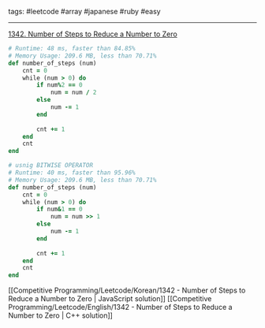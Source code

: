 tags: #leetcode #array #japanese #ruby #easy

<hr />

[1342. Number of Steps to Reduce a Number to Zero](https://leetcode.com/problems/number-of-steps-to-reduce-a-number-to-zero/)

```rb
# Runtime: 48 ms, faster than 84.85%
# Memory Usage: 209.6 MB, less than 70.71%
def number_of_steps (num)
    cnt = 0
    while (num > 0) do 
        if num%2 == 0
            num = num / 2
        else 
            num -= 1
        end
        
        cnt += 1
    end
    cnt
end

# usnig BITWISE OPERATOR
# Runtime: 40 ms, faster than 95.96%
# Memory Usage: 209.6 MB, less than 70.71%
def number_of_steps (num)
    cnt = 0
    while (num > 0) do 
        if num&1 == 0
            num = num >> 1 
        else 
            num -= 1
        end
        
        cnt += 1
    end
    cnt
end
```

[[Competitive Programming/Leetcode/Korean/1342 - Number of Steps to Reduce a Number to Zero | JavaScript solution]]
[[Competitive Programming/Leetcode/English/1342 - Number of Steps to Reduce a Number to Zero | C++ solution]]